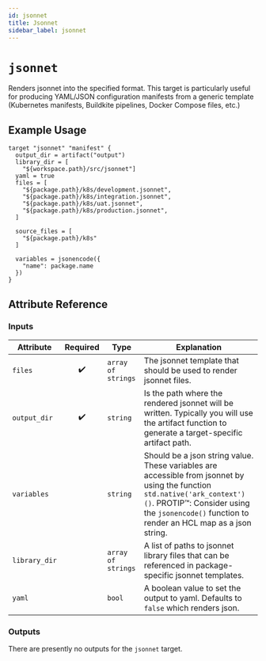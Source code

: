```yaml
---
id: jsonnet
title: Jsonnet
sidebar_label: jsonnet
---
```


# `jsonnet`

Renders jsonnet into the specified format. This target is particularly useful for producing YAML/JSON configuration manifests from a generic template (Kubernetes manifests, Buildkite pipelines, Docker Compose files, etc.)


## Example Usage

```hcl
target "jsonnet" "manifest" {
  output_dir = artifact("output")
  library_dir = [
    "${workspace.path}/src/jsonnet"]
  yaml = true
  files = [
    "${package.path}/k8s/development.jsonnet",
    "${package.path}/k8s/integration.jsonnet",
    "${package.path}/k8s/uat.jsonnet",
    "${package.path}/k8s/production.jsonnet",
  ]

  source_files = [
    "${package.path}/k8s"
  ]

  variables = jsonencode({
    "name": package.name
  })
}
```

## Attribute Reference

### Inputs

| Attribute | Required | Type | Explanation |
| --------- | :------: | ---- | ----------- |
| `files` | :heavy_check_mark: | `array of strings` | The jsonnet template that should be used to render jsonnet files. |
| `output_dir` | :heavy_check_mark: | `string` | Is the path where the rendered jsonnet will be written. Typically you will use the artifact function to generate a target-specific artifact path.
| `variables` |  | `string` | Should be a json string value. These variables are accessible from jsonnet by using the function `std.native('ark_context')()`. PROTIP™: Consider using the `jsonencode()` function to render an HCL map as a json string. |
| `library_dir` |  | `array of strings` | A list of paths to jsonnet library files that can be referenced in package-specific jsonnet templates. |
| `yaml` |  | `bool` | A boolean value to set the output to yaml. Defaults to `false` which renders json. |

### Outputs

There are presently no outputs for the `jsonnet` target.
